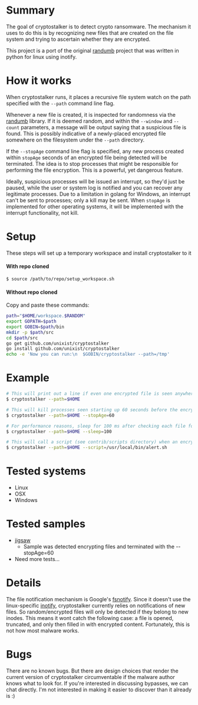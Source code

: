 # Summary
The goal of cryptostalker is to detect crypto ransomware. The mechanism it uses to do this is by recognizing new files that are created on the file system and trying to ascertain whether they are encrypted.

This project is a port of the original [randumb](github.com/unixist/randumb) project that was written in python for linux using inotify.

# How it works
When cryptostalker runs, it places a recursive file system watch on the path specified with the ```--path``` command line flag.

Whenever a new file is created, it is inspected for randomness via the [randumb](github.com/unixist/randumb) library. If it is deemed random, and within the ```--window``` and ```--count``` parameters, a message will be output saying that a suspicious file is found. This is possibly indicative of a newly-placed encrypted file somewhere on the filesystem under the ```--path``` directory.

If the ```--stopAge``` command line flag is specified, any new process created within ```stopAge``` seconds of an encrypted file being detected will be terminated. The idea is to stop processes that might be responsible for performing the file encryption. This is a powerful, yet dangerous feature.

Ideally, suspicious processes will be issued an interrupt, so they'd just be paused, while the user or system log is notified and you can recover any legitimate processes. Due to a limitation in golang for Windows, an interrupt can't be sent to processes; only a kill may be sent. When ```stopAge``` is implemented for other operating systems, it will be implemented with the interrupt functionality, not kill.

# Setup
These steps will set up a temporary workspace and install cryptostalker to it

#### With repo cloned

`$ source /path/to/repo/setup_workspace.sh`

#### Without repo cloned
Copy and paste these commands:

```bash
path="$HOME/workspace.$RANDOM"
export GOPATH=$path
export GOBIN=$path/bin
mkdir -p $path/src
cd $path/src
go get github.com/unixist/cryptostalker
go install github.com/unixist/cryptostalker
echo -e 'Now you can run:\n  $GOBIN/cryptostalker --path=/tmp'
```

# Example
```bash
# This will print out a line if even one encrypted file is seen anywhere under $HOME
$ cryptostalker --path=$HOME

# This will kill processes seen starting up 60 seconds before the encrypted file(s) are seen
$ cryptostalker --path=$HOME --stopAge=60

# For performance reasons, sleep for 100 ms after checking each file for randomness
$ cryptostalker --path=$HOME --sleep=100

# This will call a script (see contrib/scripts directory) when an encrypted file is seen anywhere under $HOME
$ cryptostalker --path=$HOME --script=/usr/local/bin/alert.sh
```

# Tested systems
* Linux
* OSX
* Windows

# Tested samples
* [jigsaw](https://malwr.com/analysis/MTI0NjVkYzNlMzkyNDdiZGEwZGFhZTkyNDhkMGUxZmI/)
  * Sample was detected encrypting files and terminated with the --stopAge=60
* Need more tests...

# Details
The file notification mechanism is Google's [fsnotify](https://github.com/fsnotify/fsnotify). Since it doesn't use the linux-specific [inotify](https://en.wikipedia.org/wiki/Inotify), cryptostalker currently relies on notifications of new files. So random/encrypted files will only be detected if they belong to new inodes. This means it wont catch the following case: a file is opened, truncated, and only then filled in with encrypted content. Fortunately, this is not how most malware works.

# Bugs
There are no known bugs. But there are design choices that render the current version of cryptostalker circumventable if the malware author knows what to look for. If you're interested in discussing bypasses, we can chat directly. I'm not interested in making it easier to discover than it already is :)
